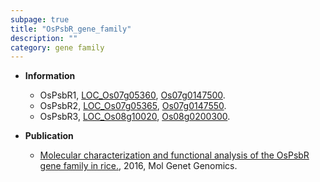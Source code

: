 ```yaml
---
subpage: true
title: "OsPsbR_gene_family"
description: ""
category: gene family
---
```


* **Information**  
    + OsPsbR1, [LOC_Os07g05360](http://rice.plantbiology.msu.edu/cgi-bin/ORF_infopage.cgi?orf=LOC_Os07g05360), [Os07g0147500](http://rapdb.dna.affrc.go.jp/viewer/gbrowse_details/irgsp1?name=Os07g0147500).
    + OsPsbR2, [LOC_Os07g05365](http://rice.plantbiology.msu.edu/cgi-bin/ORF_infopage.cgi?orf=LOC_Os07g05365), [Os07g0147550](http://rapdb.dna.affrc.go.jp/viewer/gbrowse_details/irgsp1?name=Os07g0147550).
    + OsPsbR3, [LOC_Os08g10020](http://rice.plantbiology.msu.edu/cgi-bin/ORF_infopage.cgi?orf=LOC_Os08g10020), [Os08g0200300](http://rapdb.dna.affrc.go.jp/viewer/gbrowse_details/irgsp1?name=Os08g0200300).

* **Publication**  
    + [Molecular characterization and functional analysis of the OsPsbR gene family in rice.](http://www.ncbi.nlm.nih.gov/pubmed?term=Molecular+characterization+and+functional+analysis+of+the+OsPsbR+gene+family+in+rice.%5BTitle%5D), 2016, Mol Genet Genomics.


